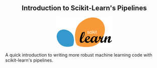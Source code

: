 <center><h2>Introduction to Scikit-Learn's Pipelines</h2></center>

<center><img src="images/1200px-Scikit_learn_logo_small.svg.png" width="35%"/></center>

A quick introduction to writing more robust machine learning code with scikit-learn's pipelines.